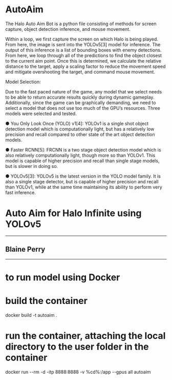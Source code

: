 # AutoAim

The Halo Auto Aim Bot is a python file consisting of methods for screen capture, object
detection inference, and mouse movement.

Within a loop, we first capture the screen on which Halo is being played. From here, the
image is sent into the YOLOv5[3] model for inference. The output of this inference is a
list of bounding boxes with enemy detections. From here, we loop through all of the
predictions to find the object closest to the current aim point. Once this is determined,
we calculate the relative distance to the target, apply a scaling factor to reduce the
movement speed and mitigate overshooting the target, and command mouse
movement.

Model Selection:

Due to the fast paced nature of the game, any model that we select needs to be able to
return accurate results quickly during dynamic gameplay. Additionally, since the game
can be graphically demanding, we need to select a model that does not use too much of
the GPU’s resources. Three models were selected and tested.

● You Only Look Once (YOLO) v1[4]:
YOLOv1 is a single shot object detection model which is computationally light,
but has a relatively low precision and recall compared to other state of the art
object detection models.

● Faster RCNN[5]:
FRCNN is a two stage object detection model which is also relatively
computationally light, though more so than YOLOv1. This model is capable of
higher precision and recall than single stage models, but is slower in doing so.

● YOLOv5[3]:
YOLOv5 is the latest version in the YOLO model family. It is also a single stage
detector, but is capable of higher precision and recall than YOLOv1, while at the
same time maintaining its ability to perform very fast inference.


# Auto Aim for Halo Infinite using YOLOv5
---
## Blaine Perry
---
# to run model using Docker
# build the container
docker build -t autoaim .
# run the container, attaching the local directory to the user folder in the container
docker run --rm -d -itp 8888:8888 -v %cd%:/app --gpus all autoaim